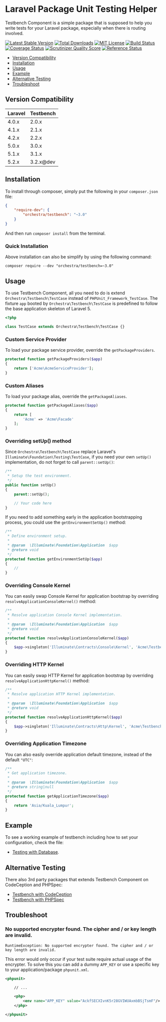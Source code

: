 Laravel Package Unit Testing Helper
==============

Testbench Component is a simple package that is supposed to help you write tests for your Laravel package, especially when there is routing involved.

[![Latest Stable Version](https://img.shields.io/github/release/orchestral/testbench.svg?style=flat)](https://packagist.org/packages/orchestra/testbench)
[![Total Downloads](https://img.shields.io/packagist/dt/orchestra/testbench.svg?style=flat)](https://packagist.org/packages/orchestra/testbench)
[![MIT License](https://img.shields.io/packagist/l/orchestra/testbench.svg?style=flat)](https://packagist.org/packages/orchestra/testbench)
[![Build Status](https://img.shields.io/travis/orchestral/testbench/master.svg?style=flat)](https://travis-ci.org/orchestral/testbench)
[![Coverage Status](https://img.shields.io/coveralls/orchestral/testbench/master.svg?style=flat)](https://coveralls.io/r/orchestral/testbench?branch=master)
[![Scrutinizer Quality Score](https://img.shields.io/scrutinizer/g/orchestral/testbench/master.svg?style=flat)](https://scrutinizer-ci.com/g/orchestral/testbench/)
[![Reference Status](https://www.versioneye.com/php/orchestra:testbench/reference_badge.svg?style=flat)](https://www.versioneye.com/php/orchestra:testbench/references)

* [Version Compatibility](#version-compatibility)
* [Installation](#installation)
* [Usage](#usage)
* [Example](#example)
* [Alternative Testing](#alternative-testing)
* [Troubleshoot](#troubleshoot)

## Version Compatibility

 Laravel  | Testbench
:---------|:----------
 4.0.x    | 2.0.x
 4.1.x    | 2.1.x
 4.2.x    | 2.2.x
 5.0.x    | 3.0.x
 5.1.x    | 3.1.x
 5.2.x    | 3.2.x@dev

## Installation

To install through composer, simply put the following in your `composer.json` file:

```json
{
	"require-dev": {
		"orchestra/testbench": "~3.0"
	}
}
```

And then run `composer install` from the terminal.

### Quick Installation

Above installation can also be simplify by using the following command:

	composer require --dev "orchestra/testbench=~3.0"

## Usage

To use Testbench Component, all you need to do is extend `Orchestra\Testbench\TestCase` instead of `PHPUnit_Framework_TestCase`. The fixture `app` booted by `Orchestra\Testbench\TestCase` is predefined to follow the base application skeleton of Laravel 5.

```php
<?php

class TestCase extends Orchestra\Testbench\TestCase {}

```

### Custom Service Provider

To load your package service provider, override the `getPackageProviders`.

```php
protected function getPackageProviders($app)
{
	return ['Acme\AcmeServiceProvider'];
}
```

### Custom Aliases

To load your package alias, override the `getPackageAliases`.

```php
protected function getPackageAliases($app)
{
	return [
		'Acme' => 'Acme\Facade'
	];
}
```

### Overriding setUp() method

Since `Orchestra\Testbench\TestCase` replace Laravel's `Illuminate\Foundation\Testing\TestCase`, if you need your own `setUp()` implementation, do not forget to call `parent::setUp()`:

```php
/**
 * Setup the test environment.
 */
public function setUp()
{
	parent::setUp();

	// Your code here
}
```

If you need to add something early in the application bootstrapping process, you could use the `getEnvironmentSetUp()` method:

```php
/**
 * Define environment setup.
 *
 * @param  \Illuminate\Foundation\Application  $app
 * @return void
 */
protected function getEnvironmentSetUp($app)
{
	//
}
```

### Overriding Console Kernel

You can easily swap Console Kernel for application bootstrap by overriding `resolveApplicationConsoleKernel()` method:

```php
/**
 * Resolve application Console Kernel implementation.
 *
 * @param  \Illuminate\Foundation\Application  $app
 * @return void
 */
protected function resolveApplicationConsoleKernel($app)
{
    $app->singleton('Illuminate\Contracts\Console\Kernel', 'Acme\Testbench\Console\Kernel');
}
```

### Overriding HTTP Kernel

You can easily swap HTTP Kernel for application bootstrap by overriding `resolveApplicationHttpKernel()` method:

```php
/**
 * Resolve application HTTP Kernel implementation.
 *
 * @param  \Illuminate\Foundation\Application  $app
 * @return void
 */
protected function resolveApplicationHttpKernel($app)
{
    $app->singleton('Illuminate\Contracts\Http\Kernel', 'Acme\Testbench\Http\Kernel');
}
```

### Overriding Application Timezone

You can also easily override application default timezone, instead of the default `"UTC"`:

```php
/**
 * Get application timezone.
 *
 * @param  \Illuminate\Foundation\Application  $app
 * @return string|null
 */
protected function getApplicationTimezone($app)
{
    return 'Asia/Kuala_Lumpur';
}
```

## Example

To see a working example of testbench including how to set your configuration, check the file:

* [Testing with Database](tests/DatabaseFixtureTest.php).

## Alternative Testing

There also 3rd party packages that extends Testbench Component on CodeCeption and PHPSpec:

* [Testbench with CodeCeption](https://bitbucket.org/aedart/testing-laravel)
* [Testbench with PHPSpec](https://github.com/Pixelindustries/phpspec-testbench)

## Troubleshoot

### No supported encrypter found. The cipher and / or key length are invalid.

    RuntimeException: No supported encrypter found. The cipher and / or key length are invalid.

This error would only occur if your test suite require actual usage of the encrypter. To solve this you can add a dummy `APP_KEY` or use a specific key to your application/package `phpunit.xml`.

```xml
<phpunit>

    // ...

    <php>
        <env name="APP_KEY" value="AckfSECXIvnK5r28GVIWUAxmbBSjTsmF"/>
    </php>

</phpunit>
```
